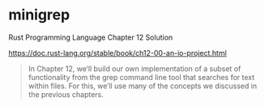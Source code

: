 # minigrep

Rust Programming Language Chapter 12 Solution

https://doc.rust-lang.org/stable/book/ch12-00-an-io-project.html

> In Chapter 12, we’ll build our own implementation of a subset of functionality from the grep command line tool that searches for text within files. For this, we’ll use many of the concepts we discussed in the previous chapters.
